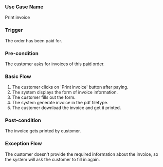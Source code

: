 ### Use Case Name
Print invoice

### Trigger
The order has been paid for.

### Pre-condition
The customer asks for invoices of this paid order.

### Basic Flow
1. The customer clicks on 'Print invoice' button after paying.
2. The system displays the form of invoice information.
3. The customer fills out the form.
4. The system generate invoice in the pdf filetype.
5. The customer download the invoice and get it printed.

### Post-condition
The invoice gets printed by customer.

### Exception Flow
The customer doesn't provide the required information about the invoice, so the system will ask the customer to fill in again.